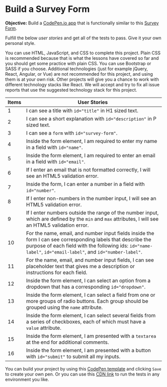# Build a Survey Form
**Objective:** Build a [CodePen.io app](codepen.io) that is functionally similar to this [Survey Form](https://codepen.io/freeCodeCamp/full/VPaoNP).

Fulfill the below _user stories_ and get all of the tests to pass. Give it your own personal style.

You can use HTML, JavaScript, and CSS to complete this project. Plain CSS is recommended because that is what the lessons have covered so far and you should get some practice with plain CSS. You can use Bootstrap or SASS if you choose. Additional technologies (just for example jQuery, React, Angular, or Vue) are not recommended for this project, and using them is at your own risk. Other projects will give you a chance to work with different technology stacks like React. We will accept and try to fix all issue reports that use the suggested technology stack for this project.

|Items|User Stories|
|-|-|
|1|I can see a title with `id="title"` in H1 sized text.|
|2|I can see a short explanation with `id="description"` in P sized text.|
|3|I can see a `form` with `id="survey-form"`.|
|4|Inside the form element, I am required to enter my name in a field with `id="name"`.|
|5|Inside the form element, I am required to enter an email in a field with `id="email"`.|
|6|If I enter an email that is not formatted correctly, I will see an HTML5 validation error.|
|7|Inside the form, I can enter a number in a field with `id="number"`.|
|8|If I enter non-numbers in the number input, I will see an HTML5 validation error.|
|9|If I enter numbers outside the range of the number input, which are defined by the `min` and `max` attributes, I will see an HTML5 validation error.|
|10|For the name, email, and number input fields inside the form I can see corresponding labels that describe the purpose of each field with the following ids: `id="name-label"`, `id="email-label"`, and `id="number-label"`.|
|11|For the name, email, and number input fields, I can see placeholder text that gives me a description or instructions for each field.|
|12|Inside the form element, I can select an option from a dropdown that has a corresponding `id="dropdown"`.|
|13|Inside the form element, I can select a field from one or more groups of radio buttons. Each group should be grouped using the `name` attribute.|
|14|Inside the form element, I can select several fields from a series of checkboxes, each of which must have a `value` attribute.|
|15|Inside the form element, I am presented with a `textarea` at the end for additional comments.|
|16|Inside the form element, I am presented with a button with `id="submit"` to submit all my inputs.|

You can build your project by using this [CodePen template](https://codepen.io/pen?template=MJjpwO) and clicking `Save` to create your own pen. Or you can use this [CDN link](https://cdn.freecodecamp.org/testable-projects-fcc/v1/bundle.js) to run the tests in any environment you like.
